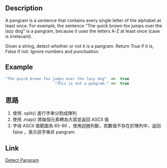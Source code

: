 ## Description
A pangram is a sentence that contains every single letter of the alphabet at least once. For example, the sentence "The quick brown fox jumps over the lazy dog" is a pangram, because it uses the letters A-Z at least once (case is irrelevant).

Given a string, detect whether or not it is a pangram. Return True if it is, False if not. Ignore numbers and punctuation.

## Example
```javascript
"The quick brown fox jumps over the lazy dog"  =>  true
                      "This is not a pangram." =>  true
```

## 思路
1. 使用 .split() 進行字串分割成陣列
2. 使用 .map() 將每個元素轉為大寫並返回 ASCII 值
3. 字母 ASCII 值範圍為 65-90 ，使用迴圈判斷，若數值不存在於陣列中，返回 false ，表示該字串非 pangram

## Link
[Detect Pangram](https://www.codewars.com/kata/545cedaa9943f7fe7b000048/train/javascript)